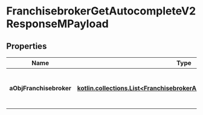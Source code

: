
# FranchisebrokerGetAutocompleteV2ResponseMPayload

## Properties
| Name | Type | Description | Notes |
| ------------ | ------------- | ------------- | ------------- |
| **aObjFranchisebroker** | [**kotlin.collections.List&lt;FranchisebrokerAutocompleteElementResponse&gt;**](FranchisebrokerAutocompleteElementResponse.md) | An array of Franchisebroker autocomplete element response. |  |



